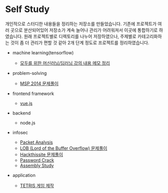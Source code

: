 # Self Study

개인적으로 스터디한 내용들을 정리하는 저장소를 만들었습니다. 기존에 프로젝트가 여러 곳으로 분산되어있어 저장소가 계속 늘어나 관리가 어려워져서 이곳에 통합하기로 하였습니다. 원래 프로젝트별로 디렉토리를 나누어 저장하였으나, 주제별로 카테고리화하는 것이 좀 더 관리가 편할 것 같아 2개 단계 정도로 프로젝트를 정리하였습니다.

- machine learning(tensorflow)
  + [모두를 위한 머신러닝/딥러닝 강의 내용 메모 정리]()
- problem-solving
  + [MSP 2014 문제풀이](https://github.com/akagaeng/self-study/blob/master/problem-solving/MSP-2014/msp2014.md)

- frontend framework
  + [vue.js](https://github.com/akagaeng/self-study/tree/master/vue-getting-started)

- backend
  + node.js

- infosec
  + [Packet Analysis](https://github.com/akagaeng/self-study/blob/master/infosec/PacketAnalysis/packet-analysis.md)
  + [LOB (Lord of the Buffer Overflow) 문제풀이](https://github.com/akagaeng/self-study/blob/master/infosec/LOB/lob.md)
  + [Hackthissite 문제풀이](https://github.com/akagaeng/self-study/blob/master/infosec/Hackthissite/hackthissite.md)
  + [Password Crack](https://github.com/akagaeng/self-study/blob/master/infosec/Password-Crack/password-crack.md)
  + [Assembly Study](https://github.com/akagaeng/self-study/blob/master/infosec/AssemblyStudy/assembly.md)

- application
  + [TETRIS 게임 제작](https://github.com/akagaeng/tetris.git)


